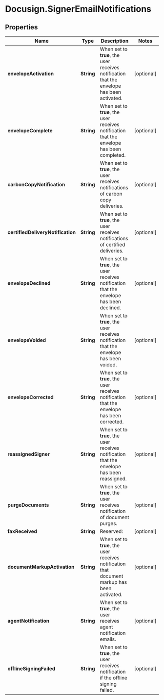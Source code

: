 # Docusign.SignerEmailNotifications

## Properties
Name | Type | Description | Notes
------------ | ------------- | ------------- | -------------
**envelopeActivation** | **String** | When set to **true**, the user receives notification that the envelope has been activated. | [optional] 
**envelopeComplete** | **String** | When set to **true**, the user receives notification that the envelope has been completed. | [optional] 
**carbonCopyNotification** | **String** | When set to **true**, the user receives notifications of carbon copy deliveries. | [optional] 
**certifiedDeliveryNotification** | **String** | When set to **true**, the user receives notifications of certified deliveries. | [optional] 
**envelopeDeclined** | **String** | When set to **true**, the user receives notification that the envelope has been declined. | [optional] 
**envelopeVoided** | **String** | When set to **true**, the user receives notification that the envelope has been voided. | [optional] 
**envelopeCorrected** | **String** | When set to **true**, the user receives notification that the envelope has been corrected. | [optional] 
**reassignedSigner** | **String** | When set to **true**, the user receives notification that the envelope has been reassigned. | [optional] 
**purgeDocuments** | **String** | When set to **true**, the user receives notification of document purges. | [optional] 
**faxReceived** | **String** | Reserved: | [optional] 
**documentMarkupActivation** | **String** | When set to **true**, the user receives notification that document markup has been activated. | [optional] 
**agentNotification** | **String** | When set to **true**, the user receives agent notification emails. | [optional] 
**offlineSigningFailed** | **String** | When set to **true**, the user receives notification if the offline signing failed. | [optional] 


